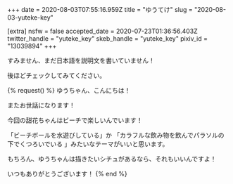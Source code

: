 +++
date = 2020-08-03T07:55:16.959Z
title = "ゆうてけ"
slug = "2020-08-03-yuteke-key"

[extra]
nsfw = false
accepted_date = 2020-07-23T01:36:56.403Z
twitter_handle = "yuteke_key"
skeb_handle = "yuteke_key"
pixiv_id = "13039894"
+++

すみません、まだ日本語を説明文を書いていません！

後ほどチェックしてみてください。

{% request() %}
ゆうちゃん、こんにちは！

またお世話になります！

今回の甜花ちゃんはビーチで楽しいんでいます！

「ビーチボールを水遊びしている」か 「カラフルな飲み物を飲んでパラソルの下でくつろいでいる 」みたいなテーマがいいと思います。

もちろん、ゆうちゃんは描きたいシチュがあるなら、それもいいんですよ！

いつもありがとうございます！
{% end %}